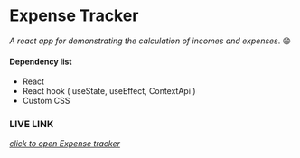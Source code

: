 # Expense Tracker
*A react app for demonstrating the calculation of incomes and expenses*. :smile:

#### Dependency list
- React
- React hook ( useState, useEffect, ContextApi )
- Custom CSS

### LIVE LINK
[*click to open Expense tracker*](https://mehedikhokon.github.io/expense-tracker/)  
